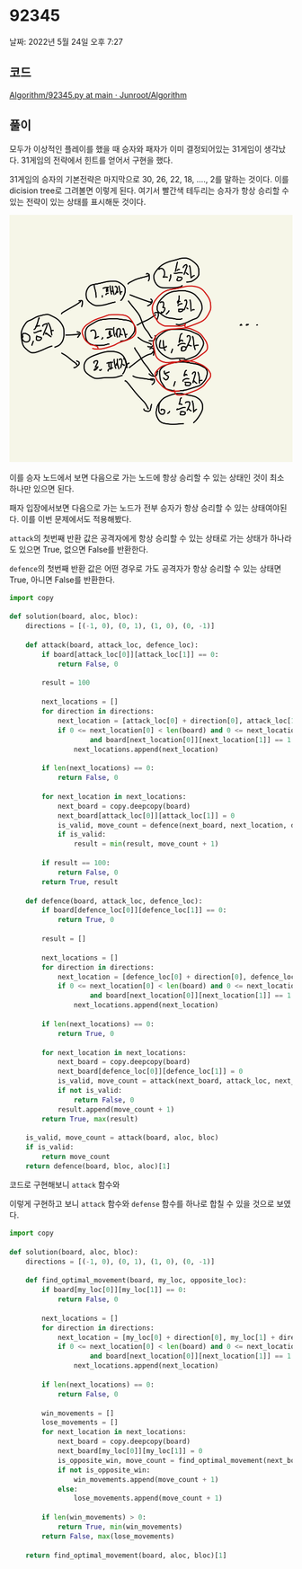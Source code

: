 # 92345

날짜: 2022년 5월 24일 오후 7:27

## 코드

[Algorithm/92345.py at main · Junroot/Algorithm](https://github.com/Junroot/Algorithm/blob/main/programmers/92345.py)

## 풀이

모두가 이상적인 플레이를 했을 때 승자와 패자가 이미 결정되어있는 31게임이 생각났다. 31게임의 전략에서 힌트를 얻어서 구현을 했다.

31게임의 승자의 기본전략은 마지막으로 30, 26, 22, 18, …., 2를 말하는 것이다. 이를 dicision tree로 그려볼면 이렇게 된다. 여기서 빨간색 테두리는 승자가 항상 승리할 수 있는 전략이 있는 상태를 표시해둔 것이다.

![Untitled](92345%20475d033558814064888f4046281568ad/Untitled.png)

이를 승자 노드에서 보면 다음으로 가는 노드에 항상 승리할 수 있는 상태인 것이 최소 하나만 있으면 된다.

패자 입장에서보면 다음으로 가는 노드가 전부 승자가 항상 승리할 수 있는 상태여야된다. 이를 이번 문제에서도 적용해봤다.

`attack`의 첫번째 반환 값은 공격자에게 항상 승리할 수 있는 상태로 가는 상태가 하나라도 있으면 True, 없으면 False를 반환한다.

`defence`의 첫번째 반환 값은 어떤 경우로 가도 공격자가 항상 승리할 수 있는 상태면 True, 아니면 False를 반환한다.

```python
import copy

def solution(board, aloc, bloc):
    directions = [(-1, 0), (0, 1), (1, 0), (0, -1)]

    def attack(board, attack_loc, defence_loc):
        if board[attack_loc[0]][attack_loc[1]] == 0:
            return False, 0

        result = 100

        next_locations = []
        for direction in directions:
            next_location = [attack_loc[0] + direction[0], attack_loc[1] + direction[1]]
            if 0 <= next_location[0] < len(board) and 0 <= next_location[1] < len(board[0]) \
                    and board[next_location[0]][next_location[1]] == 1:
                next_locations.append(next_location)

        if len(next_locations) == 0:
            return False, 0

        for next_location in next_locations:
            next_board = copy.deepcopy(board)
            next_board[attack_loc[0]][attack_loc[1]] = 0
            is_valid, move_count = defence(next_board, next_location, defence_loc)
            if is_valid:
                result = min(result, move_count + 1)

        if result == 100:
            return False, 0
        return True, result

    def defence(board, attack_loc, defence_loc):
        if board[defence_loc[0]][defence_loc[1]] == 0:
            return True, 0

        result = []

        next_locations = []
        for direction in directions:
            next_location = [defence_loc[0] + direction[0], defence_loc[1] + direction[1]]
            if 0 <= next_location[0] < len(board) and 0 <= next_location[1] < len(board[0]) \
                    and board[next_location[0]][next_location[1]] == 1:
                next_locations.append(next_location)

        if len(next_locations) == 0:
            return True, 0

        for next_location in next_locations:
            next_board = copy.deepcopy(board)
            next_board[defence_loc[0]][defence_loc[1]] = 0
            is_valid, move_count = attack(next_board, attack_loc, next_location)
            if not is_valid:
                return False, 0
            result.append(move_count + 1)
        return True, max(result)

    is_valid, move_count = attack(board, aloc, bloc)
    if is_valid:
        return move_count
    return defence(board, bloc, aloc)[1]
```

코드로 구현해보니 `attack` 함수와 

이렇게 구현하고 보니 `attack` 함수와 `defense` 함수를 하나로 합칠 수 있을 것으로 보였다.

```python
import copy

def solution(board, aloc, bloc):
    directions = [(-1, 0), (0, 1), (1, 0), (0, -1)]

    def find_optimal_movement(board, my_loc, opposite_loc):
        if board[my_loc[0]][my_loc[1]] == 0:
            return False, 0

        next_locations = []
        for direction in directions:
            next_location = [my_loc[0] + direction[0], my_loc[1] + direction[1]]
            if 0 <= next_location[0] < len(board) and 0 <= next_location[1] < len(board[0]) \
                    and board[next_location[0]][next_location[1]] == 1:
                next_locations.append(next_location)

        if len(next_locations) == 0:
            return False, 0

        win_movements = []
        lose_movements = []
        for next_location in next_locations:
            next_board = copy.deepcopy(board)
            next_board[my_loc[0]][my_loc[1]] = 0
            is_opposite_win, move_count = find_optimal_movement(next_board, opposite_loc, next_location)
            if not is_opposite_win:
                win_movements.append(move_count + 1)
            else:
                lose_movements.append(move_count + 1)

        if len(win_movements) > 0:
            return True, min(win_movements)
        return False, max(lose_movements)

    return find_optimal_movement(board, aloc, bloc)[1]
```